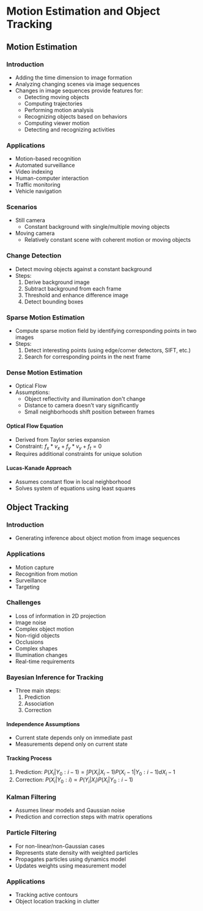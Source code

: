 # Motion Estimation and Object Tracking

## Motion Estimation

### Introduction

- Adding the time dimension to image formation
- Analyzing changing scenes via image sequences
- Changes in image sequences provide features for:
  - Detecting moving objects
  - Computing trajectories
  - Performing motion analysis
  - Recognizing objects based on behaviors
  - Computing viewer motion
  - Detecting and recognizing activities

### Applications

- Motion-based recognition
- Automated surveillance
- Video indexing
- Human-computer interaction
- Traffic monitoring
- Vehicle navigation

### Scenarios

- Still camera
  - Constant background with single/multiple moving objects
- Moving camera
  - Relatively constant scene with coherent motion or moving objects

### Change Detection

- Detect moving objects against a constant background
- Steps:
  1. Derive background image
  2. Subtract background from each frame
  3. Threshold and enhance difference image
  4. Detect bounding boxes

### Sparse Motion Estimation

- Compute sparse motion field by identifying corresponding points in two images
- Steps:
  1. Detect interesting points (using edge/corner detectors, SIFT, etc.)
  2. Search for corresponding points in the next frame

### Dense Motion Estimation

- Optical Flow
- Assumptions:
  - Object reflectivity and illumination don't change
  - Distance to camera doesn't vary significantly
  - Small neighborhoods shift position between frames

#### Optical Flow Equation

- Derived from Taylor series expansion
- Constraint: $f_x * v_x + f_y * v_y + f_t = 0$
- Requires additional constraints for unique solution

#### Lucas-Kanade Approach

- Assumes constant flow in local neighborhood
- Solves system of equations using least squares

## Object Tracking

### Introduction

- Generating inference about object motion from image sequences

### Applications

- Motion capture
- Recognition from motion
- Surveillance
- Targeting

### Challenges

- Loss of information in 2D projection
- Image noise
- Complex object motion
- Non-rigid objects
- Occlusions
- Complex shapes
- Illumination changes
- Real-time requirements

### Bayesian Inference for Tracking

- Three main steps:
  1. Prediction
  2. Association
  3. Correction

#### Independence Assumptions

- Current state depends only on immediate past
- Measurements depend only on current state

#### Tracking Process

1. Prediction: $P(X_i | Y_0:i-1) = ∫ P(X_i | X_i-1) P(X_i-1 | Y_0:i-1) dX_i-1$
2. Correction: $P(X_i | Y_0:i) ∝ P(Y_i | X_i) P(X_i | Y_0:i-1)$

### Kalman Filtering

- Assumes linear models and Gaussian noise
- Prediction and correction steps with matrix operations

### Particle Filtering

- For non-linear/non-Gaussian cases
- Represents state density with weighted particles
- Propagates particles using dynamics model
- Updates weights using measurement model

### Applications

- Tracking active contours
- Object location tracking in clutter
